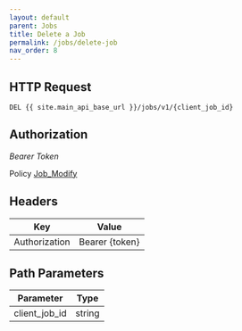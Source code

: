```yaml
---
layout: default
parent: Jobs
title: Delete a Job
permalink: /jobs/delete-job
nav_order: 8
---
```


## HTTP Request

```
DEL {{ site.main_api_base_url }}/jobs/v1/{client_job_id}
```
## Authorization

*Bearer Token*

Policy
[Job_Modify]({{site.url}}{{site.baseurl}}/authentication/policies#job_modify)

## Headers 

| Key     | Value        |
| ----------- | ----------- |
| Authorization | Bearer {token}      |

## Path Parameters

| Parameter   | Type        |
| ----------- | ----------- |
| client_job_id | string      |


